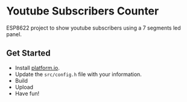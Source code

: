 # Youtube Subscribers Counter

ESP8622 project to show youtube subscribers using a 7 segments led panel.

## Get Started

* Install [platform.io](http://docs.platformio.org/en/latest/installation.html).
* Update the `src/config.h` file with your information.
* Build
* Upload
* Have fun!
